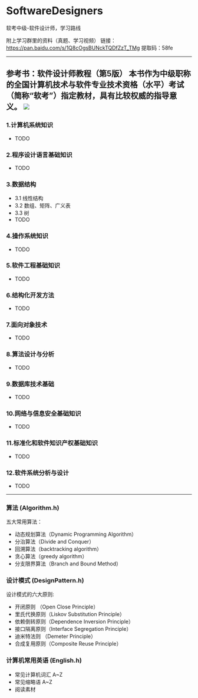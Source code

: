 # SoftwareDesigners
软考中级-软件设计师，学习路线

附上学习群里的资料（真题、学习视频）
链接：https://pan.baidu.com/s/1Q8cOgsBUNckTQDfZzT_TMg 
提取码：58fe 

---
参考书：软件设计师教程（第5版）
本书作为中级职称的全国计算机技术与软件专业技术资格（水平）考试（简称“软考”）指定教材，具有比较权威的指导意义。
![](https://github.com/zxffffffff/SoftwareDesigners/blob/master/%E8%BD%AF%E4%BB%B6%E8%AE%BE%E8%AE%A1%E5%B8%88%E6%95%99%E7%A8%8B%20%E7%AC%AC5%E7%89%88.jpg)
---

### 1.计算机系统知识
- TODO

### 2.程序设计语言基础知识
- TODO

### 3.数据结构
- 3.1 线性结构
- 3.2 数组、矩阵、广义表
- 3.3 树
- TODO

### 4.操作系统知识
- TODO

### 5.软件工程基础知识
- TODO

### 6.结构化开发方法
- TODO

### 7.面向对象技术
- TODO

### 8.算法设计与分析
- TODO

### 9.数据库技术基础
- TODO

### 10.网络与信息安全基础知识
- TODO

### 11.标准化和软件知识产权基础知识
- TODO

### 12.软件系统分析与设计
- TODO

---

### 算法 (Algorithm.h)
五大常用算法：
- 动态规划算法（Dynamic Programming Algorithm）
- 分治算法（Divide and Conquer）
- 回溯算法（backtracking algorithm）
- 贪心算法（greedy algorithm）
- 分支限界算法（Branch and Bound Method）

### 设计模式 (DesignPattern.h)
设计模式的六大原则:
- 开闭原则    （Open Close Principle）
- 里氏代换原则（Liskov Substitution Principle）
- 依赖倒转原则（Dependence Inversion Principle）
- 接口隔离原则（Interface Segregation Principle）
- 迪米特法则  （Demeter Principle）
- 合成复用原则（Composite Reuse Principle）

### 计算机常用英语 (English.h)
- 常见计算机词汇 A~Z
- 常见缩略语 A~Z
- 阅读素材



